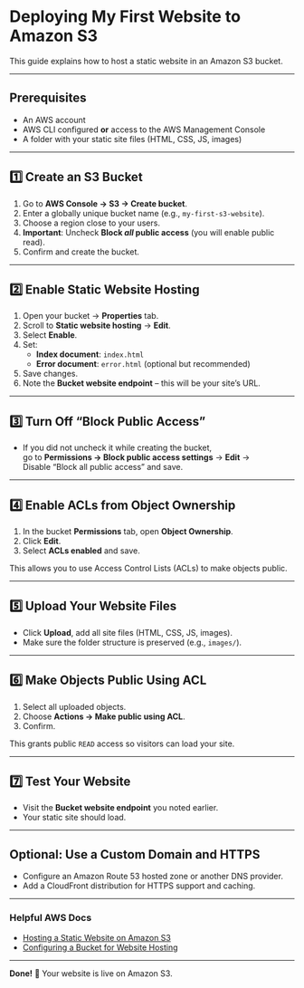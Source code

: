 # Deploying My First Website to Amazon S3

This guide explains how to host a static website in an Amazon S3 bucket.

---

## Prerequisites
- An AWS account
- AWS CLI configured **or** access to the AWS Management Console
- A folder with your static site files (HTML, CSS, JS, images)

---

## 1️⃣ Create an S3 Bucket
1. Go to **AWS Console → S3 → Create bucket**.
2. Enter a globally unique bucket name (e.g., `my-first-s3-website`).
3. Choose a region close to your users.
4. **Important**: Uncheck **Block *all* public access** (you will enable public read).
5. Confirm and create the bucket.

---

## 2️⃣ Enable Static Website Hosting
1. Open your bucket → **Properties** tab.
2. Scroll to **Static website hosting** → **Edit**.
3. Select **Enable**.
4. Set:
   * **Index document**: `index.html`
   * **Error document**: `error.html` (optional but recommended)
5. Save changes.
6. Note the **Bucket website endpoint** – this will be your site’s URL.

---

## 3️⃣ Turn Off “Block Public Access”
- If you did not uncheck it while creating the bucket,  
  go to **Permissions → Block public access settings** → **Edit** →  
  Disable “Block all public access” and save.

---

## 4️⃣ Enable ACLs from Object Ownership
1. In the bucket **Permissions** tab, open **Object Ownership**.
2. Click **Edit**.
3. Select **ACLs enabled** and save.

This allows you to use Access Control Lists (ACLs) to make objects public.

---

## 5️⃣ Upload Your Website Files
- Click **Upload**, add all site files (HTML, CSS, JS, images).
- Make sure the folder structure is preserved (e.g., `images/`).

---

## 6️⃣ Make Objects Public Using ACL
1. Select all uploaded objects.
2. Choose **Actions → Make public using ACL**.
3. Confirm.

This grants public `READ` access so visitors can load your site.

---

## 7️⃣ Test Your Website
- Visit the **Bucket website endpoint** you noted earlier.
- Your static site should load.

---

## Optional: Use a Custom Domain and HTTPS
- Configure an Amazon Route 53 hosted zone or another DNS provider.
- Add a CloudFront distribution for HTTPS support and caching.

---

### Helpful AWS Docs
- [Hosting a Static Website on Amazon S3](https://docs.aws.amazon.com/AmazonS3/latest/userguide/WebsiteHosting.html)
- [Configuring a Bucket for Website Hosting](https://docs.aws.amazon.com/AmazonS3/latest/userguide/HowDoIWebsiteConfiguration.html)

---

**Done!** 🎉 Your website is live on Amazon S3.
